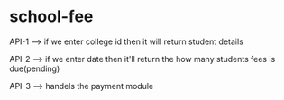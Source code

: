 # school-fee

API-1  --> if we enter college id then it will return student details

API-2  --> if we enter date then it'll return the how many students fees is due(pending)

API-3  --> handels the payment module

